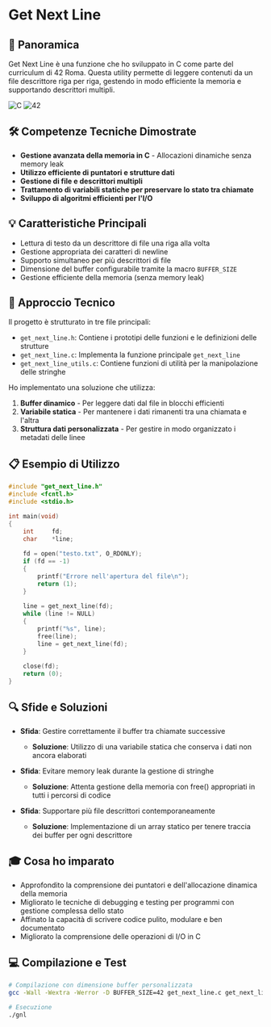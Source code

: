 # Get Next Line

## 📖 Panoramica
Get Next Line è una funzione che ho sviluppato in C come parte del curriculum di 42 Roma. Questa utility permette di leggere contenuti da un file descrittore riga per riga, gestendo in modo efficiente la memoria e supportando descrittori multipli.

![C](https://img.shields.io/badge/Linguaggio-C-blue)
![42](https://img.shields.io/badge/Progetto-42_Roma-white)

## 🛠️ Competenze Tecniche Dimostrate
- **Gestione avanzata della memoria in C** - Allocazioni dinamiche senza memory leak
- **Utilizzo efficiente di puntatori e strutture dati**
- **Gestione di file e descrittori multipli**
- **Trattamento di variabili statiche per preservare lo stato tra chiamate**
- **Sviluppo di algoritmi efficienti per l'I/O**

## 💡 Caratteristiche Principali
- Lettura di testo da un descrittore di file una riga alla volta
- Gestione appropriata dei caratteri di newline
- Supporto simultaneo per più descrittori di file
- Dimensione del buffer configurabile tramite la macro `BUFFER_SIZE`
- Gestione efficiente della memoria (senza memory leak)

## 🧩 Approccio Tecnico
Il progetto è strutturato in tre file principali:
- `get_next_line.h`: Contiene i prototipi delle funzioni e le definizioni delle strutture
- `get_next_line.c`: Implementa la funzione principale `get_next_line`
- `get_next_line_utils.c`: Contiene funzioni di utilità per la manipolazione delle stringhe

Ho implementato una soluzione che utilizza:
1. **Buffer dinamico** - Per leggere dati dal file in blocchi efficienti
2. **Variabile statica** - Per mantenere i dati rimanenti tra una chiamata e l'altra
3. **Struttura dati personalizzata** - Per gestire in modo organizzato i metadati delle linee

## 📋 Esempio di Utilizzo

```c
#include "get_next_line.h"
#include <fcntl.h>
#include <stdio.h>

int main(void)
{
    int     fd;
    char    *line;
    
    fd = open("testo.txt", O_RDONLY);
    if (fd == -1)
    {
        printf("Errore nell'apertura del file\n");
        return (1);
    }
    
    line = get_next_line(fd);
    while (line != NULL)
    {
        printf("%s", line);
        free(line);
        line = get_next_line(fd);
    }
    
    close(fd);
    return (0);
}
```

## 🔍 Sfide e Soluzioni
- **Sfida**: Gestire correttamente il buffer tra chiamate successive
  - **Soluzione**: Utilizzo di una variabile statica che conserva i dati non ancora elaborati

- **Sfida**: Evitare memory leak durante la gestione di stringhe
  - **Soluzione**: Attenta gestione della memoria con free() appropriati in tutti i percorsi di codice

- **Sfida**: Supportare più file descrittori contemporaneamente
  - **Soluzione**: Implementazione di un array statico per tenere traccia dei buffer per ogni descrittore

## 🎓 Cosa ho imparato
- Approfondito la comprensione dei puntatori e dell'allocazione dinamica della memoria
- Migliorato le tecniche di debugging e testing per programmi con gestione complessa dello stato
- Affinato la capacità di scrivere codice pulito, modulare e ben documentato
- Migliorato la comprensione delle operazioni di I/O in C

## 💻 Compilazione e Test

```bash
# Compilazione con dimensione buffer personalizzata
gcc -Wall -Wextra -Werror -D BUFFER_SIZE=42 get_next_line.c get_next_line_utils.c main.c -o gnl

# Esecuzione
./gnl
```
